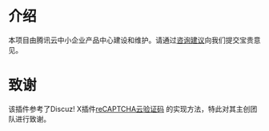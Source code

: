 # 介绍
本项目由腾讯云中小企业产品中心建设和维护。请通过[咨询建议](https://txc.qq.com/)向我们提交宝贵意见。
# 致谢
该插件参考了Discuz! X插件[reCAPTCHA云验证码](https://github.com/popcorner/discuz_recaptcha) 的实现方法，特此对其主创团队进行致谢。

